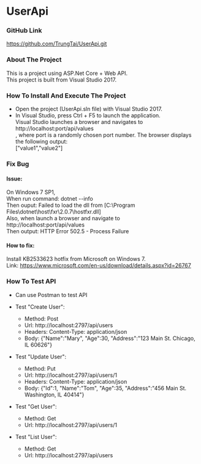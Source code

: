 # UserApi

### GitHub Link ###
https://github.com/TrungTai/UserApi.git


### About The Project ###
This is a project using ASP.Net Core + Web API.<br/>
This project is built from Visual Studio 2017.


### How To Install And Execute The Project ###
- Open the project (UserApi.sln file) with Visual Studio 2017.
- In Visual Studio, press Ctrl + F5 to launch the application.<br/>
Visual Studio launches a browser and navigates to http://localhost:port/api/values
<br/>, where port is a randomly chosen port number. The browser displays the following output:<br/>
["value1","value2"]


### Fix Bug ###
#### Issue: 
On Windows 7 SP1,<br/>
When run command: dotnet --info
<br/>Then ouput: Failed to load the dll from [C:\Program Files\dotnet\host\fxr\2.0.7\hostfxr.dll]
<br/>Also, when launch a browser and navigate to http://localhost:port/api/values
<br/>Then output: HTTP Error 502.5 - Process Failure
#### How to fix:
Install KB2533623 hotfix from Microsoft on Windows 7.<br/>
Link: https://www.microsoft.com/en-us/download/details.aspx?id=26767


### How To Test API ###
- Can use Postman to test API
- Test "Create User":
   + Method: Post
   + Url: http://localhost:2797/api/users
   + Headers: 
             Content-Type: application/json
   + Body: {"Name":"Mary", "Age":30, "Address":"123 Main St. Chicago, IL 60626"}
   
- Test "Update User":
   + Method: Put
   + Url: http://localhost:2797/api/users/1
   + Headers: 
             Content-Type: application/json
   + Body: {"Id":1, "Name":"Tom", "Age":35, "Address":"456 Main St. Washington, IL 40414"}

- Test "Get User":
   + Method: Get
   + Url: http://localhost:2797/api/users/1

- Test "List User": 
   + Method: Get
   + Url: http://localhost:2797/api/users
   
   
